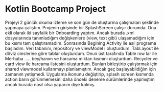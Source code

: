 # Kotlin Bootcamp Project
 
Projeyi 2 günlük okuma izleme ve son gün de oluşturma çalışmaları şeklinde yapmaya çalıştım. 
Projenin girişinde bir SplashScreen çalışır durumda. Ona ekli olarak iki sayfalık bir Onboarding yaptım.
Ancak burada .xml dosyalarında tanımladığım değişkenlere (view, text gibi) ulaşamadığım için bu kısmı tam çalıştıramadım.
Sonrasında Begining Activity ile asıl programa başladım. Veri tabanını, repository ve viewModel i oluşturdum.
TabLayout ile döviz cinslerine göre tablar oluşturdum. Onun üst tarafında Table row lar ile Merhaba ..... bey/hanım ve 
harcama miktarı kısmını oluşturdum. Recycler ve card view ile harcama listesini oluşturdum. Bunları birleştirip 
çalıştırmak için shared viewmodel kullanmayı planlamıştım. Ancak geç başlayabildiğim için zamanım yetişmedi. 
Uygulama ikonunu değiştirip, splash screen kısmında action barın görünmemesini daha önceki deneme sürümlerinde
yapmıştım ancak burada nasıl olsa yaparım diye kalmış.
